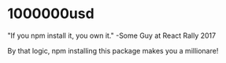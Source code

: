 # 1000000usd

"If you npm install it, you own it." -Some Guy at React Rally 2017

By that logic, npm installing this package makes you a millionare!
